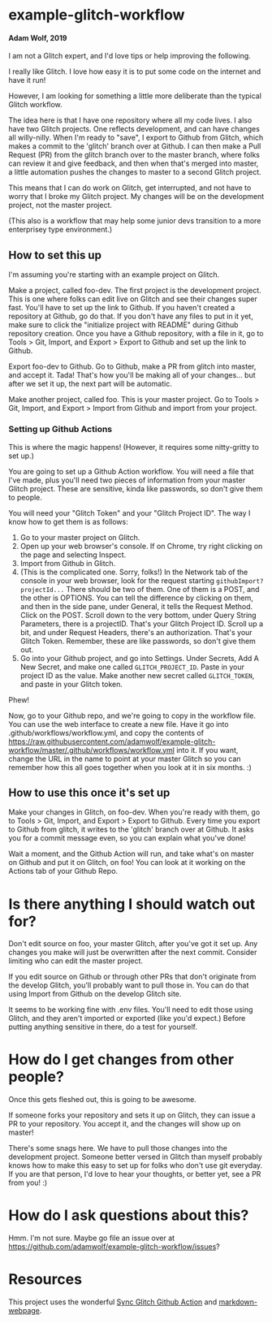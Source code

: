 # example-glitch-workflow

#### Adam Wolf, 2019

I am not a Glitch expert, and I'd love tips or help improving the following.

I really like Glitch. I love how easy it is to put some code on the internet and have it run!

However, I am looking for something a little more deliberate than the typical Glitch workflow.

The idea here is that I have one repository where all my code lives. I also have two Glitch projects. One reflects development, and can have changes all willy-nilly. When I'm ready to "save", I export to Github from Glitch, which makes a commit to the 'glitch' branch over at Github. I can then make a Pull Request (PR) from the glitch branch over to the master branch, where folks can review it and give feedback, and then when that's merged into master, a little automation pushes the changes to master to a second Glitch project.

This means that I can do work on Glitch, get interrupted, and not have to worry that I broke my Glitch project. My changes will be on the development project, not the master project.

(This also is a workflow that may help some junior devs transition to a more enterprisey type environment.)

## How to set this up

I'm assuming you're starting with an example project on Glitch.

Make a project, called foo-dev. The first project is the development project. This is one where folks can edit live on Glitch and see their changes super fast. You'll have to set up the link to Github. If you haven't created a repository at Github, go do that. If you don't have any files to put in it yet, make sure to click the "initialize project with README" during Github repository creation. Once you have a Github repository, with a file in it, go to Tools > Git, Import, and Export > Export to Github and set up the link to Github.

Export foo-dev to Github. Go to Github, make a PR from glitch into master, and accept it. Tada! That's how you'll be making all of your changes... but after we set it up, the next part will be automatic.

Make another project, called foo. This is your master project. Go to Tools > Git, Import, and Export > Import from Github and import from your project.

### Setting up Github Actions

This is where the magic happens! (However, it requires some nitty-gritty to set up.)

You are going to set up a Github Action workflow. You will need a file that I've made, plus you'll need two pieces of information from your master Glitch project. These are sensitive, kinda like passwords, so don't give them to people.

You will need your "Glitch Token" and your "Glitch Project ID". The way I know how to get them is as follows:

1. Go to your master project on Glitch.
2. Open up your web browser's console. If on Chrome, try right clicking on the page and selecting Inspect.
3. Import from Github in Glitch.
4. (This is the complicated one. Sorry, folks!) In the Network tab of the console in your web browser, look for the request starting `githubImport?projectId...` There should be two of them. One of them is a POST, and the other is OPTIONS. You can tell the difference by clicking on them, and then in the side pane, under General, it tells the Request Method. Click on the POST. Scroll down to the very bottom, under Query String Parameters, there is a projectID. That's your Glitch Project ID. Scroll up a bit, and under Request Headers, there's an authorization. That's your Glitch Token. Remember, these are like passwords, so don't give them out.
5. Go into your Github project, and go into Settings. Under Secrets, Add A New Secret, and make one called `GLITCH_PROJECT_ID`. Paste in your project ID as the value. Make another new secret called `GLITCH_TOKEN`, and paste in your Glitch token.

Phew!

Now, go to your Github repo, and we're going to copy in the workflow file. You can use the web interface to create a new file. Have it go into .github/workflows/workflow.yml, and copy the contents of <https://raw.githubusercontent.com/adamwolf/example-glitch-workflow/master/.github/workflows/workflow.yml> into it. If you want, change the URL in the name to point at your master Glitch so you can remember how this all goes together when you look at it in six months. :)

## How to use this once it's set up

Make your changes in Glitch, on foo-dev. When you're ready with them, go to Tools > Git, Import, and Export > Export to Github. Every time you export to Github from glitch, it writes to the 'glitch' branch over at Github. It asks you for a commit message even, so you can explain what you've done!

Wait a moment, and the Github Action will run, and take what's on master on Github and put it on Glitch, on foo! You can look at it working on the Actions tab of your Github Repo.

# Is there anything I should watch out for?

Don't edit source on foo, your master Glitch, after you've got it set up. Any changes you make will just be overwritten after the next commit. Consider limiting who can edit the master project.

If you edit source on Github or through other PRs that don't originate from the develop Glitch, you'll probably want to pull those in. You can do that using Import from Github on the develop Glitch site.

It seems to be working fine with .env files. You'll need to edit those using Glitch, and they aren't imported or exported (like you'd expect.) Before putting anything sensitive in there, do a test for yourself.

# How do I get changes from other people?

Once this gets fleshed out, this is going to be awesome.

If someone forks your repository and sets it up on Glitch, they can issue a PR to your repository. You accept it, and the changes will show up on master!

There's some snags here. We have to pull those changes into the development project. Someone better versed in Glitch than myself probably knows how to make this easy to set up for folks who don't use git everyday. If you are that person, I'd love to hear your thoughts, or better yet, see a PR from you! :)

# How do I ask questions about this?

Hmm. I'm not sure. Maybe go file an issue over at <https://github.com/adamwolf/example-glitch-workflow/issues>?

# Resources

This project uses the wonderful [Sync Glitch Github Action](https://github.com/glitch-tools/sync-glitch-github-action) and [markdown-webpage](https://glitch.com/edit/#!/markdown-webpage).
